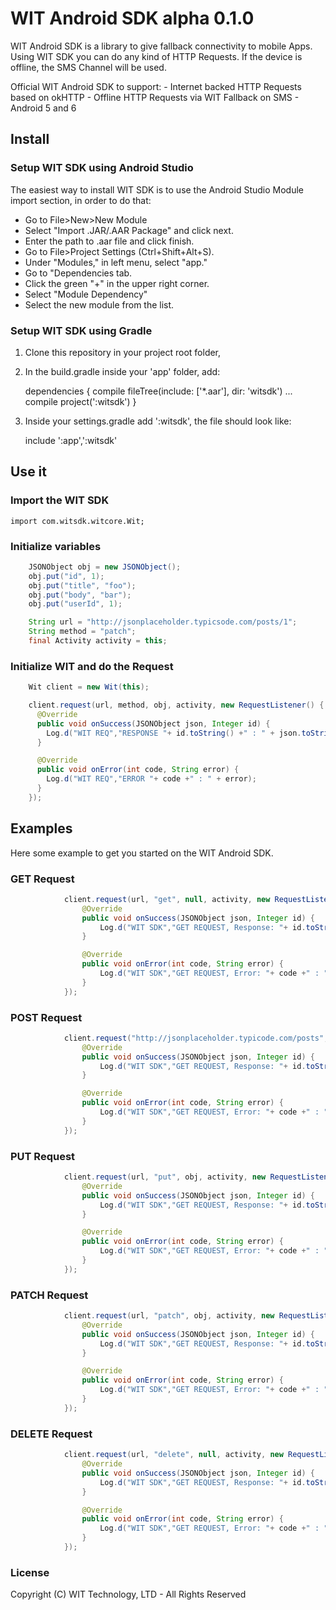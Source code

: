 # WIT Android SDK alpha 0.1.0

WIT Android SDK is a library to give fallback connectivity to mobile Apps.
Using WIT SDK you can do any kind of HTTP Requests.
If the device is offline, the SMS Channel will be used.

Official WIT Android SDK to support:
    - Internet backed HTTP Requests based on okHTTP
    - Offline HTTP Requests via WIT Fallback on SMS
    - Android 5 and 6

## Install

### Setup WIT SDK using Android Studio
The easiest way to install WIT SDK is to use the Android Studio Module import section,
in order to do that:

- Go to File>New>New Module
- Select "Import .JAR/.AAR Package" and click next.
- Enter the path to .aar file and click finish.
- Go to File>Project Settings (Ctrl+Shift+Alt+S).
- Under "Modules," in left menu, select "app."
- Go to "Dependencies tab.
- Click the green "+" in the upper right corner.
- Select "Module Dependency"
- Select the new module from the list.


### Setup WIT SDK using Gradle

1) Clone this repository in your project root folder,
2) In the build.gradle inside your 'app' folder, add:

    dependencies {
        compile fileTree(include: ['*.aar'], dir: 'witsdk')
        ...
        compile project(':witsdk')
    }

3) Inside your settings.gradle add ':witsdk', the file should look like:

    include ':app',':witsdk'

## Use it

### Import the WIT SDK

    import com.witsdk.witcore.Wit;

### Initialize variables
```java
    JSONObject obj = new JSONObject();
    obj.put("id", 1);
    obj.put("title", "foo");
    obj.put("body", "bar");
    obj.put("userId", 1);

    String url = "http://jsonplaceholder.typicsode.com/posts/1";
    String method = "patch";
    final Activity activity = this;
```

### Initialize WIT and do the Request

```java
    Wit client = new Wit(this);

    client.request(url, method, obj, activity, new RequestListener() {
      @Override
      public void onSuccess(JSONObject json, Integer id) {
        Log.d("WIT REQ","RESPONSE "+ id.toString() +" : " + json.toString());
      }

      @Override
      public void onError(int code, String error) {
        Log.d("WIT REQ","ERROR "+ code +" : " + error);
      }
    });
```
## Examples

Here some example to get you started on the WIT Android SDK.

### GET Request
```java
            client.request(url, "get", null, activity, new RequestListener() {
                @Override
                public void onSuccess(JSONObject json, Integer id) {
                    Log.d("WIT SDK","GET REQUEST, Response: "+ id.toString() +" : " + json.toString());
                }

                @Override
                public void onError(int code, String error) {
                    Log.d("WIT SDK","GET REQUEST, Error: "+ code +" : " + error);
                }
            });
```

### POST Request
```java
            client.request("http://jsonplaceholder.typicode.com/posts", "post", obj, activity, new RequestListener() {
                @Override
                public void onSuccess(JSONObject json, Integer id) {
                    Log.d("WIT SDK","GET REQUEST, Response: "+ id.toString() +" : " + json.toString());
                }

                @Override
                public void onError(int code, String error) {
                    Log.d("WIT SDK","GET REQUEST, Error: "+ code +" : " + error);
                }
            });
```
### PUT Request
```java
            client.request(url, "put", obj, activity, new RequestListener() {
                @Override
                public void onSuccess(JSONObject json, Integer id) {
                    Log.d("WIT SDK","GET REQUEST, Response: "+ id.toString() +" : " + json.toString());
                }

                @Override
                public void onError(int code, String error) {
                    Log.d("WIT SDK","GET REQUEST, Error: "+ code +" : " + error);
                }
            });
```
### PATCH Request
```java
            client.request(url, "patch", obj, activity, new RequestListener() {
                @Override
                public void onSuccess(JSONObject json, Integer id) {
                    Log.d("WIT SDK","GET REQUEST, Response: "+ id.toString() +" : " + json.toString());
                }

                @Override
                public void onError(int code, String error) {
                    Log.d("WIT SDK","GET REQUEST, Error: "+ code +" : " + error);
                }
            });
```
### DELETE Request
```java
            client.request(url, "delete", null, activity, new RequestListener() {
                @Override
                public void onSuccess(JSONObject json, Integer id) {
                    Log.d("WIT SDK","GET REQUEST, Response: "+ id.toString() +" : " + json.toString());
                }

                @Override
                public void onError(int code, String error) {
                    Log.d("WIT SDK","GET REQUEST, Error: "+ code +" : " + error);
                }
            });
```

### License

Copyright (C) WIT Technology, LTD - All Rights Reserved
